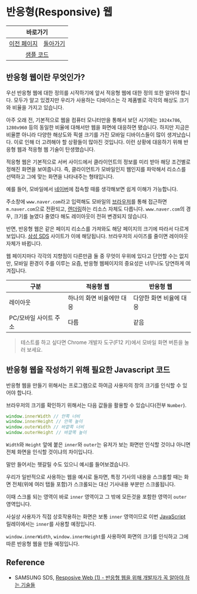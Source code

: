 # 반응형(Responsive) 웹

<table>
    <thead>
        <tr>
            <th colspan="2" style="text-align: center;">바로가기</th>
        </tr>
    </thead>
    <tbody>
        <tr>
            <td>
                <a href="/../javascript/docs/0806.html">이전 페이지</a>
            </td>
            <td>
                <a href="/../javascript/">돌아가기</a>
            </td>
        </tr>
        <tr>
            <td colspan="2" style="text-align: center;">
                <a href="/../javascript/0807/">샘플 코드</a>
            </td>
        </tr>
    </tbody>
</table>

## 반응형 웹이란 무엇인가?

우선 반응형 웹에 대한 정의를 시작하기에 앞서 적응형 웹에 대한 정의 또한 알아야 합니다. 모두가 알고 있겠지만 우리가 사용하는 디바이스는 각 제품별로 각각의 해상도 크기와 비율을 가지고 있습니다. 

아주 오래 전, 기본적으로 웹을 컴퓨터 모니터만을 통해서 보던 시기에는 `1024x786`, `1280x960` 등의 동일한 비율에 대해서만 웹을 화면에 대응하면 됐습니다. 하지만 지금은 비율뿐 아니라 다양한 해상도와 픽셀 크기를 가진 모바일 디바이스들이 많이 생겨났습니다. 이로 인해 더 고려해야 할 상황들이 많아진 것입니다. 이런 상황에 대응하기 위해 반응형 웹과 적응형 웹 기술이 탄생했습니다. 

적응형 웹은 기본적으로 서버 사이드에서 클라이언트의 정보를 미리 받아 해당 조건별로 정해진 화면을 보여줍니다. 즉, 클라이언트가 모바일인지 웹인지를 파악해서 리소스를 선택하고 그에 맞는 화면을 나타내주는 형태입니다.

예를 들어, 모바일에서 [네이버](www.naver.com)에 접속할 때를 생각해보면 쉽게 이해가 가능합니다. 

주소창에 `www.naver.com`라고 입력해도 모바일의 [브라우저](/javascript/docs/glossary.html#브라우저)를 통해 접근하면 `m.naver.com`으로 전환되고, [렌더링](/javascript/docs/glossary.html#렌더링)하는 리소스 자체도 다릅니다. `www.naver.com`의 경우, 크기를 늘였다 줄였다 해도 레이아웃이 전혀 변경되지 않습니다. 

반면, 반응형 웹은 같은 페이지 리소스를 가져와도 해당 페이지의 크기에 따라서 다르게 보입니다. [삼성 SDS](www.samsungsds.com) 사이트가 이에 해당됩니다. 브라우저의 사이즈를 줄이면 레이아웃 자체가 바뀝니다. 

웹 페이지마다 각각의 지향점이 다른만큼 둘 중 무엇이 우위에 있다고 단언할 수는 없지만, 모바일 환경이 주를 이루는 요즘, 반응형 웹페이지의 중요성은 너무나도 당연하게 여겨집니다.

| 구분 | 적응형 웹 | 반응형 웹 |
| --- | --- | --- |
| 레이아웃 | 하나의 화면 비율에만 대응 | 다양한 화면 비율에 대응 |
| PC/모바일 사이트 주소 | 다름 | 같음 |

> 테스트를 하고 싶다면 Chrome 개발자 도구(F12 키)에서 모바일 화면 버튼을 눌러 보세요.

## 반응형 웹을 작성하기 위해 필요한 Javascript 코드

반응형 웹을 만들기 위해서는 프로그램으로 하여금 사용자의 창의 크기를 인식할 수 있어야 합니다. 

브라우저의 크기를 확인하기 위해서는 다음 값들을 활용할 수 있습니다(전부 `Number`).

```javascript
window.innerWidth // 안쪽 너비
window.innerHeight // 안쪽 높이
window.outerWidth // 바깥쪽 너비
window.outerHeight // 바깥쪽 높이
```

`Width`와 `Height` 앞에 붙은 `inner`와 `outer`는 유저가 보는 화면만 인식할 것이냐 아니면 전체 화면을 인식할 것이냐의 차이입니다. 

말만 들어서는 헷갈릴 수도 있으니 예시를 들어보겠습니다. 

우리가 일반적으로 사용하는 웹을 예시로 들자면, 특정 기사의 내용을 스크롤할 때는 화면 전체(위에 여러 탭들 포함)가 스크롤되는 대신 기사내용 부분만 스크롤됩니다. 

이때 스크롤 되는 영역이 바로 `inner` 영역이고 그 밖에 모든것을 포함한 영역이 `outer` 영역입니다. 

사실상 사용자가 직접 상호작용하는 화면은 보통 `inner` 영역이므로 이번 [JavaScript](/javascript/docs/glossary.html#javascript) 릴레이에서는 `inner`를 사용할 예정입니다. 

`window.innerWidth`, `window.innerHeight`를 사용하여 화면의 크기를 인식하고 그에 따른 반응형 웹을 만들 예정입니다.

## Reference

* SAMSUNG SDS, [Resposive Web (1) - 반응형 웹을 위해 개발자가 꼭 알아야 하는 기술들](https://www.samsungsds.com/kr/insights/Responsive_web_1.html)
